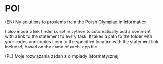 # POI
(EN) My solutions to problems from the Polish Olympiad in Informatics

I also made a link finder script in python to automatically add a comment with a link to the statement to every task.
It takes a path to the folder with your codes and copies them to the specified location with the statement link included, based on the name of each .cpp file.

(PL) Moje rozwiązania zadań z olimpiady Informatycznej

